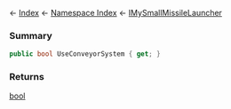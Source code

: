 ← [Index](Api-Index) ← [Namespace Index](Namespace-Index) ← [IMySmallMissileLauncher](Sandbox.ModAPI.Ingame.IMySmallMissileLauncher)

### Summary

```csharp
public bool UseConveyorSystem { get; }
```

### Returns

[bool](https://docs.microsoft.com/en-us/dotnet/api/System.Boolean?view=netframework-4.6)

